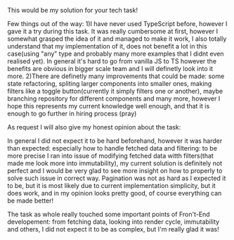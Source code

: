 This would be my solution for your tech task!

Few things out of the way:
1)I have never used TypeScript before, however I gave it a try during this task. It was really cumbersome at first, however I somewhat grasped the idea of it and managed to make it work, I also totally understand that my implementation of it, does not benefit a lot in this case(using "any" type and probably many more examples that I didnt even realised yet). In general it's hard to go from vanilla JS to TS however the benefits are obvious in bigger scale team and I will definetly look into it more.
2)There are definetly many improvements that could be made: some state refactoring, spliting larger components into smaller ones, making filters like a toggle button(currently it simply filters one or another), maybe branching repository for different components and many more, however I hope this represents my current knowledge well enough, and that it is enough to go further in hiring process (pray)

As request I will also give my honest opinion about the task:

In general I did not expect it to be hard beforehand, however it was harder than expected: especially how to handle fetched data and filtering:
to be more precise I ran into issue of modifying fetched data witth filters(that made me look more into immutability), my current solution is definitely not perfect and I would be very glad to see more insight on how to properly to solve such issue in correct way.
Pagination was not as hard as I expected it to be, but it is most likely due to current implementation simplicity, but it does work, and in my opinion looks pretty good, of course everything can be made better!

The task as whole really touched some important points of Fron't-End developement: from fetching data, looking into render cycle, immutability and others, I did not expect it to be as complex, but I'm really glad it was!
